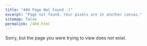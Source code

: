 ```yaml
---
title: "404 Page Not Found :("
excerpt: "Page not found. Your pixels are in another canvas."
sitemap: false
permalink: /404.html
---
```


Sorry, but the page you were trying to view does not exist.


